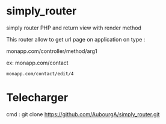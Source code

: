 # simply_router
simply router PHP and return view with render method

This router allow to get url page on application on type :

monapp.com/controller/method/arg1

ex: monapp.com/contact

    monapp.com/contact/edit/4
    

# Telecharger

cmd : git clone https://github.com/AubourgA/simply_router.git
